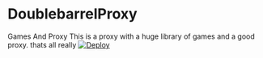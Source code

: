 # DoublebarrelProxy
Games And Proxy
This is a proxy with a huge library of games and a good proxy. thats all really 
<a href="https://heroku.com/deploy">
  <img src="https://www.herokucdn.com/deploy/button.svg" alt="Deploy">
</a>
